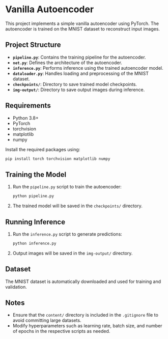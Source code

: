 # Vanilla Autoencoder

This project implements a simple vanilla autoencoder using PyTorch. The autoencoder is trained on the MNIST dataset to reconstruct input images.

## Project Structure

- **`pipeline.py`**: Contains the training pipeline for the autoencoder.
- **`net.py`**: Defines the architecture of the autoencoder.
- **`inference.py`**: Performs inference using the trained autoencoder model.
- **`dataloader.py`**: Handles loading and preprocessing of the MNIST dataset.
- **`checkpoints/`**: Directory to save trained model checkpoints.
- **`img-output/`**: Directory to save output images during inference.

## Requirements
 
- Python 3.8+
- PyTorch
- torchvision
- matplotlib
- numpy

Install the required packages using:
```bash
pip install torch torchvision matplotlib numpy
```

## Training the Model

1. Run the `pipeline.py` script to train the autoencoder:
   ```bash
   python pipeline.py
   ```
2. The trained model will be saved in the `checkpoints/` directory.

## Running Inference

1. Run the `inference.py` script to generate predictions:
   ```bash
   python inference.py
   ```
2. Output images will be saved in the `img-output/` directory.

## Dataset

The MNIST dataset is automatically downloaded and used for training and validation.

## Notes

- Ensure that the `content/` directory is included in the `.gitignore` file to avoid committing large datasets.
- Modify hyperparameters such as learning rate, batch size, and number of epochs in the respective scripts as needed.
